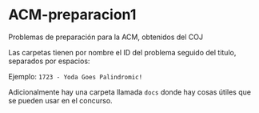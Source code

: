 ACM-preparacion1
================

Problemas de preparación para la ACM, obtenidos del COJ

Las carpetas tienen por nombre el ID del problema seguido del titulo, separados por espacios:

Ejemplo:
`1723 - Yoda Goes Palindromic!`

Adicionalmente hay una carpeta llamada `docs` donde hay cosas útiles que se pueden usar en el concurso.
